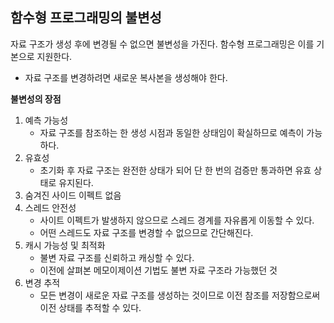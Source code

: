 
## 함수형 프로그래밍의 불변성
자료 구조가 생성 후에 변경될 수 없으면 불변성을 가진다. 함수형 프로그래밍은 이를 기본으로 지원한다.
- 자료 구조를 변경하려면 새로운 복사본을 생성해야 한다.

**불변성의 장점**
1. 예측 가능성
   - 자료 구조를 참조하는 한 생성 시점과 동일한 상태임이 확실하므로 예측이 가능하다.
2. 유효성
   - 초기화 후 자료 구조는 완전한 상태가 되어 단 한 번의 검증만 통과하면 유효 상태로 유지된다.
3. 숨겨진 사이드 이펙트 없음
4. 스레드 안전성
   - 사이트 이펙트가 발생하지 않으므로 스레드 경계를 자유롭게 이동할 수 있다.
   - 어떤 스레드도 자료 구조를 변경할 수 없으므로 간단해진다.
5. 캐시 가능성 및 최적화
   - 불변 자료 구조를 신뢰하고 캐싱할 수 있다. 
   - 이전에 살펴본 메모이제이션 기법도 불변 자료 구조라 가능했던 것
6. 변경 추적
   - 모든 변경이 새로운 자료 구조를 생성하는 것이므로 이전 참조를 저장함으로써 이전 상태를 추적할 수 있다.